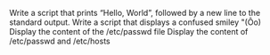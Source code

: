 Write a script that prints “Hello, World”, followed by a new line to the standard output.
Write a script that displays a confused smiley "(Ôo)
Display the content of the /etc/passwd file
Display the content of /etc/passwd and /etc/hosts
